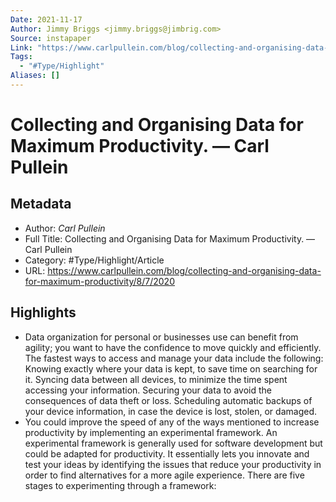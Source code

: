 ```yaml
---
Date: 2021-11-17
Author: Jimmy Briggs <jimmy.briggs@jimbrig.com>
Source: instapaper
Link: "https://www.carlpullein.com/blog/collecting-and-organising-data-for-maximum-productivity/8/7/2020"
Tags:
  - "#Type/Highlight"
Aliases: []
---
```


# Collecting and Organising Data for Maximum Productivity. — Carl Pullein

## Metadata

* Author: *Carl Pullein*
* Full Title: Collecting and Organising Data for Maximum Productivity. — Carl Pullein
* Category: #Type/Highlight/Article
* URL: https://www.carlpullein.com/blog/collecting-and-organising-data-for-maximum-productivity/8/7/2020

## Highlights

* Data organization for personal or businesses use can benefit from agility; you want to have the confidence to move quickly and efficiently. The fastest ways to access and manage your data include the following:
  Knowing exactly where your data is kept, to save time on searching for it.
  Syncing data between all devices, to minimize the time spent accessing your information.
  Securing your data to avoid the consequences of data theft or loss.
  Scheduling automatic backups of your device information, in case the device is lost, stolen, or damaged.
* You could improve the speed of any of the ways mentioned to increase productivity by implementing an experimental framework. An experimental framework is generally used for software development but could be adapted for productivity. It essentially lets you innovate and test your ideas by identifying the issues that reduce your productivity in order to find alternatives for a more agile experience. There are five stages to experimenting through a framework:
